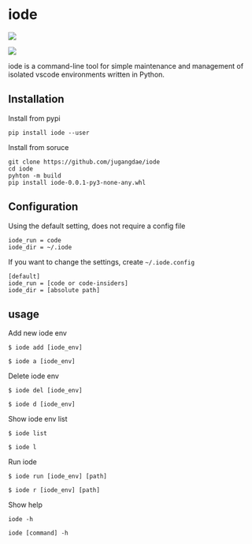 # iode
![](./resources/screenshot.png)

![](./resources/iode1.png)

iode is a command-line tool for simple maintenance and management of isolated vscode environments written in Python.


## Installation
Install from pypi
```
pip install iode --user
```
Install from soruce
```
git clone https://github.com/jugangdae/iode
cd iode
pyhton -m build
pip install iode-0.0.1-py3-none-any.whl
```

## Configuration
Using the default setting, does not require a config file
```
iode_run = code
iode_dir = ~/.iode
```
If you want to change the settings, create `~/.iode.config`
```
[default]
iode_run = [code or code-insiders]
iode_dir = [absolute path]
```

## usage

Add new iode env
```
$ iode add [iode_env]
```
```
$ iode a [iode_env]
```
Delete iode env
```
$ iode del [iode_env]
```
```
$ iode d [iode_env]
```
Show iode env list
```
$ iode list
```
```
$ iode l
```
Run iode
```
$ iode run [iode_env] [path]
```
```
$ iode r [iode_env] [path]
```

Show help
```
iode -h
```
```
iode [command] -h
```
